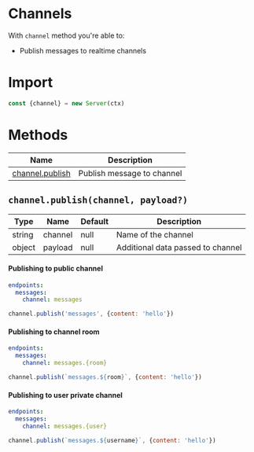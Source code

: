 # Channels

With `channel` method you're able to:

- Publish messages to realtime channels

# Import

```js
const {channel} = new Server(ctx)
```

# Methods

| Name                                              | Description                |
| ------------------------------------------------- | -------------------------- |
| [channel.publish](#channelpublishchannel-payload) | Publish message to channel |


## `channel.publish(channel, payload?)`

| Type   | Name    | Default | Description                       |
| ------ | ------- | ------- | --------------------------------- |
| string | channel | null    | Name of the channel               |
| object | payload | null    | Additional data passed to channel |

#### Publishing to public channel

```yaml
endpoints:
  messages:
    channel: messages
```

```js
channel.publish('messages', {content: 'hello'})
```

#### Publishing to channel room

```yaml
endpoints:
  messages:
    channel: messages.{room}
```

```js
channel.publish(`messages.${room}`, {content: 'hello'})
```

#### Publishing to user private channel

```yaml
endpoints:
  messages:
    channel: messages.{user}
```

```js
channel.publish(`messages.${username}`, {content: 'hello'})
```
